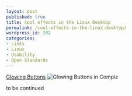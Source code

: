 ```yaml
---
layout: post
published: true
title: Cool effects in the Linux Desktop
permalink: /cool-effects-in-the-linux-desktop/
wordpress_id: 282
categories:
- Links
- Linux
- Usability
- Open Standards
---
```



<a href="http://compiz.blogspot.com/2006/07/glowing-buttons.html">Glowing Buttons</a>
<img id="image281" src="http://lh4.ggpht.com/-f6_2-7yKx7I/UVl9VQyVhTI/AAAAAAAAFjw/Rh67oN6atOY/linux-desktop-compiz-glowin.png" alt="Glowing Buttons in Compiz" />

to be continued
